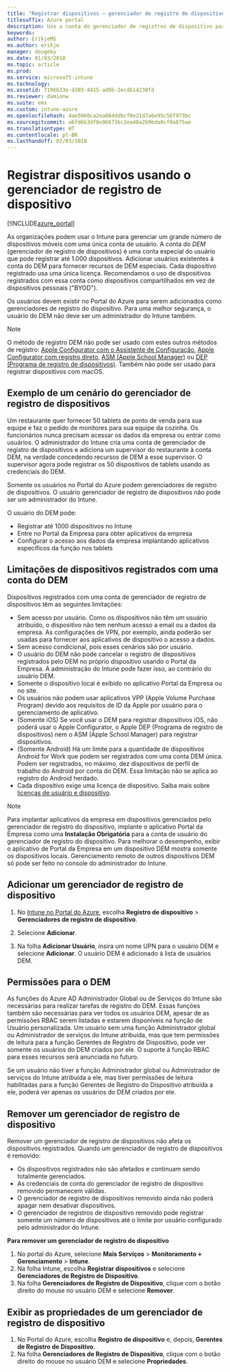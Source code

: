 ```yaml
---
title: "Registrar dispositivos – gerenciador de registro de dispositivos"
titlesuffix: Azure portal
description: Use a conta do gerenciador de registros de dispositivo para registrar dispositivos no Intune. "
keywords: 
author: ErikjeMS
ms.author: erikje
manager: dougeby
ms.date: 01/03/2018
ms.topic: article
ms.prod: 
ms.service: microsoft-intune
ms.technology: 
ms.assetid: 7196b33e-d303-4415-ad0b-2ecdb14230fd
ms.reviewer: damionw
ms.suite: ems
ms.custom: intune-azure
ms.openlocfilehash: 4ae5060ca2ea884ddbcf0e21d7a6e95c56f973bc
ms.sourcegitcommit: a6fd6b3df8e96673bc2ea48a2b9bda0cf0a875ae
ms.translationtype: HT
ms.contentlocale: pt-BR
ms.lasthandoff: 02/03/2018
---
```

# <a name="enroll-devices-using-device-enrollment-manager"></a>Registrar dispositivos usando o gerenciador de registro de dispositivo

[!INCLUDE[azure_portal](./includes/azure_portal.md)]

As organizações podem usar o Intune para gerenciar um grande número de dispositivos móveis com uma única conta de usuário. A conta do *DEM* (gerenciador de registro de dispositivos) é uma conta especial do usuário que pode registrar até 1.000 dispositivos. Adicionar usuários existentes à conta do DEM para fornecer recursos de DEM especiais. Cada dispositivo registrado usa uma única licença. Recomendamos o uso de dispositivos registrados com essa conta como dispositivos compartilhados em vez de dispositivos pessoais ("BYOD").  

Os usuários devem existir no Portal do Azure para serem adicionados como gerenciadores de registro do dispositivo. Para uma melhor segurança, o usuário do DEM não deve ser um administrador do Intune também.

>[!NOTE]
>O método de registro DEM não pode ser usado com estes outros métodos de registro: [Apple Configurator com o Assistente de Configuração](apple-configurator-setup-assistant-enroll-ios.md), [Apple Configurator com registro direto](apple-configurator-direct-enroll-ios.md), [ASM (Apple School Manager)](apple-school-manager-set-up-ios.md) ou [DEP (Programa de registro de dispositivos)](device-enrollment-program-enroll-ios.md). Também não pode ser usado para registrar dispositivos com macOS.

## <a name="example-of-a-device-enrollment-manager-scenario"></a>Exemplo de um cenário do gerenciador de registro de dispositivos

Um restaurante quer fornecer 50 tablets de ponto de venda para sua equipe e faz o pedido de monitores para sua equipe da cozinha. Os funcionários nunca precisam acessar os dados da empresa ou entrar como usuários. O administrador do Intune cria uma conta de gerenciador de registro de dispositivos e adiciona um supervisor do restaurante à conta DEM, na verdade concedendo recursos de DEM a esse supervisor. O supervisor agora pode registrar os 50 dispositivos de tablets usando as credenciais do DEM.

Somente os usuários no Portal do Azure podem gerenciadores de registro de dispositivos. O usuário gerenciador de registro de dispositivos não pode ser um administrador do Intune.

O usuário do DEM pode:

-   Registrar até 1000 dispositivos no Intune
-   Entre no Portal da Empresa para obter aplicativos da empresa
-   Configurar o acesso aos dados da empresa implantando aplicativos específicos da função nos tablets

## <a name="limitations-of-devices-that-are-enrolled-with-a-dem-account"></a>Limitações de dispositivos registrados com uma conta do DEM

Dispositivos registrados com uma conta de gerenciador de registro de dispositivos têm as seguintes limitações:

  - Sem acesso por usuário. Como os dispositivos não têm um usuário atribuído, o dispositivo não tem nenhum acesso a email ou a dados da empresa. As configurações de VPN, por exemplo, ainda poderão ser usadas para fornecer aos aplicativos de dispositivo o acesso a dados.
  - Sem acesso condicional, pois esses cenários são por usuário.
  - O usuário do DEM não pode cancelar o registro de dispositivos registrados pelo DEM no próprio dispositivo usando o Portal da Empresa. A administração do Intune pode fazer isso, ao contrário do usuário DEM.
  - Somente o dispositivo local é exibido no aplicativo Portal da Empresa ou no site.
  - Os usuários não podem usar aplicativos VPP (Apple Volume Purchase Program) devido aos requisitos de ID da Apple por usuário para o gerenciamento de aplicativo.
  - (Somente iOS) Se você usar o DEM para registrar dispositivos iOS, não poderá usar o Apple Configurator, o Apple DEP (Programa de registro de dispositivos) nem o ASM (Apple School Manager) para registrar dispositivos.
  - (Somente Android) Há um limite para a quantidade de dispositivos Android for Work que podem ser registrados com uma conta DEM única. Podem ser registrados, no máximo, dez dispositivos de perfil de trabalho do Android por conta do DEM. Essa limitação não se aplica ao registro do Android herdado.
  - Cada dispositivo exige uma licença de dispositivo. Saiba mais sobre [licenças de usuário e dispositivo](licenses-assign.md#how-user-and-device-licenses-affect-access-to-services).


> [!NOTE]
> Para implantar aplicativos da empresa em dispositivos gerenciados pelo gerenciador de registro do dispositivo, implante o aplicativo Portal da Empresa como uma **Instalação Obrigatória** para a conta de usuário do gerenciador de registro do dispositivo.
> Para melhorar o desempenho, exibir o aplicativo de Portal da Empresa em um dispositivo DEM mostra somente os dispositivos locais. Gerenciamento remoto de outros dispositivos DEM só pode ser feito no console do administrador do Intune.


## <a name="add-a-device-enrollment-manager"></a>Adicionar um gerenciador de registro de dispositivo

1.  No [Intune no Portal do Azure](https://aka.ms/intuneportal), escolha **Registro de dispositivo** > **Gerenciadores de registro de dispositivo**.

2.  Selecione **Adicionar**.

3.  Na folha **Adicionar Usuário**, insira um nome UPN para o usuário DEM e selecione **Adicionar**. O usuário DEM é adicionado à lista de usuários DEM.

## <a name="permissions-for-dem"></a>Permissões para o DEM

As funções do Azure AD Administrador Global ou de Serviços do Intune são necessárias para realizar tarefas de registro do DEM. Essas funções também são necessárias para ver todos os usuários DEM, apesar de as permissões RBAC serem listadas e estarem disponíveis na função de Usuário personalizada. Um usuário sem uma função Administrador global ou Administrador de serviços do Intune atribuída, mas que tem permissões de leitura para a função Gerentes de Registro de Dispositivo, pode ver somente os usuários do DEM criados por ele. O suporte à função RBAC para esses recursos será anunciada no futuro.

Se um usuário não tiver a função Administrador global ou Administrador de serviços do Intune atribuída a ele, mas tiver permissões de leitura habilitadas para a função Gerentes de Registro do Dispositivo atribuída a ele, poderá ver apenas os usuários do DEM criados por ele.

## <a name="remove-a-device-enrollment-manager"></a>Remover um gerenciador de registro de dispositivo

Remover um gerenciador de registro de dispositivos não afeta os dispositivos registrados. Quando um gerenciador de registro de dispositivos é removido:

-   Os dispositivos registrados não são afetados e continuam sendo totalmente gerenciados.
-   As credenciais de conta do gerenciador de registro de dispositivo removido permanecem válidas.
-   O gerenciador de registro de dispositivos removido ainda não poderá apagar nem desativar dispositivos.
-   O gerenciador de registros de dispositivo removido pode registrar somente um número de dispositivos até o limite por usuário configurado pelo administrador do Intune.

**Para remover um gerenciador de registro de dispositivo**

1. No portal do Azure, selecione **Mais Serviços** > **Monitoramento + Gerenciamento** > **Intune**.
2. Na folha Intune, escolha **Registrar dispositivos** e selecione **Gerenciadores de Registro de Dispositivo**.
3. Na folha **Gerenciadores de Registro de Dispositivo**, clique com o botão direito do mouse no usuário DEM e selecione **Remover**.

## <a name="view-the-properties-of-a-device-enrollment-manager"></a>Exibir as propriedades de um gerenciador de registro de dispositivo

1. No Portal do Azure, escolha **Registro de dispositivo** e, depois, **Gerentes de Registro de Dispositivo**.
2. Na folha **Gerenciadores de Registro de Dispositivo**, clique com o botão direito do mouse no usuário DEM e selecione **Propriedades**.
